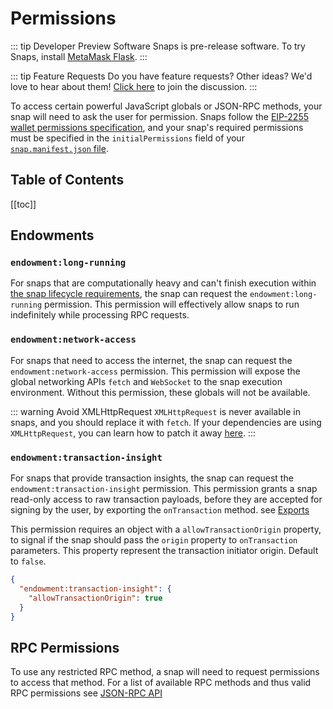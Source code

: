 # Permissions

::: tip Developer Preview Software
Snaps is pre-release software. To try Snaps, install [MetaMask Flask](https://metamask.io/flask).
:::

::: tip Feature Requests
Do you have feature requests? Other ideas? We'd love to hear about them! [Click here](https://github.com/MetaMask/snaps-monorepo/discussions) to join the discussion.
:::

To access certain powerful JavaScript globals or JSON-RPC methods, your snap will need to ask the user for permission. Snaps follow the [EIP-2255 wallet permissions specification](https://eips.ethereum.org/EIPS/eip-2255), and your snap's required permissions must be specified in the `initialPermissions` field of your [`snap.manifest.json` file](./snaps-development-guide.md#the-snap-manifest).

## Table of Contents

[[toc]]

## Endowments

### `endowment:long-running`

For snaps that are computationally heavy and can't finish execution within [the snap lifecycle requirements](./snaps-development-guide.md#the-snap-lifecycle), the snap can request the `endowment:long-running` permission.
This permission will effectively allow snaps to run indefinitely while processing RPC requests.

### `endowment:network-access`

For snaps that need to access the internet, the snap can request the `endowment:network-access` permission. This permission will expose the global networking APIs `fetch` and `WebSocket` to the snap execution environment. Without this permission, these globals will not be available.

::: warning Avoid XMLHttpRequest
`XMLHttpRequest` is never available in snaps, and you should replace it with `fetch`. If your dependencies are using `XMLHttpRequest`, you can learn how to patch it away [here](./snaps-patching-dependencies.md#patching-the-use-of-xmlhttprequest).
:::

### `endowment:transaction-insight`

For snaps that provide transaction insights, the snap can request the `endowment:transaction-insight` permission. This permission grants a snap read-only access to raw transaction payloads, before they are accepted for signing by the user, by exporting the `onTransaction` method. see [Exports](./snaps-exports.html#ontransaction)

This permission requires an object with a `allowTransactionOrigin` property, to signal if the snap should pass the `origin` property to `onTransaction` parameters. This property represent the transaction initiator origin. Default to `false`.

```json
{
  "endowment:transaction-insight": {
    "allowTransactionOrigin": true
  }
}
```

## RPC Permissions

To use any restricted RPC method, a snap will need to request permissions to access that method. For a list of available RPC methods and thus valid RPC permissions see [JSON-RPC API](./snaps-rpc-api.html#restricted-methods)
